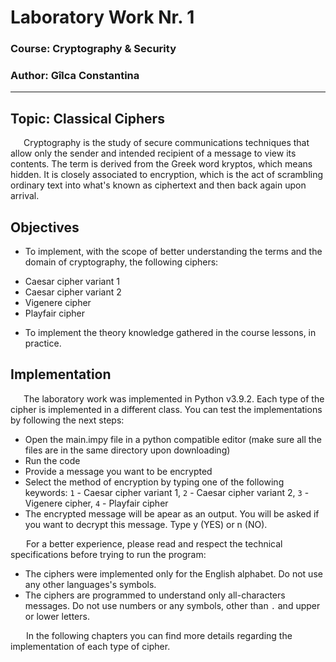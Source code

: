 # Laboratory Work Nr. 1
### Course: Cryptography & Security
### Author: Gîlca Constantina

----

## Topic: Classical Ciphers
&ensp;&ensp;&ensp;Cryptography is the study of secure communications techniques that allow only the sender and intended recipient of a message to view its contents. The term is derived from the Greek word kryptos, which means hidden. It is closely associated to encryption, which is the act of scrambling ordinary text into what's known as ciphertext and then back again upon arrival.

## Objectives
* To implement, with the scope of better understanding the terms and the domain of cryptography, the following ciphers:
- Caesar cipher variant 1
- Caesar cipher variant 2
- Vigenere cipher
- Playfair cipher
* To implement the theory knowledge gathered in the course lessons, in practice.

## Implementation
&ensp;&ensp;&ensp;The laboratory work was implemented in Python v3.9.2. Each type of the cipher is implemented in a different class. You can test the implementations by following the next steps:
- Open the main.impy file in a python compatible editor (make sure all the files are in the same directory upon downloading)
- Run the code
- Provide a message you want to be encrypted
- Select the method of encryption by typing one of the following keywords:
``` 1 ``` - Caesar cipher variant 1,
``` 2 ``` - Caesar cipher variant 2,
``` 3 ``` - Vigenere cipher,
``` 4 ``` - Playfair cipher
- The encrypted message will be apear as an output. You will be asked if you want to decrypt this message. Type y (YES) or n (NO).

&ensp;&ensp;&ensp; For a better experience, please read and respect the technical specifications before trying to run the program:
- The ciphers were implemented only for the English alphabet. Do not use any other languages's symbols.
- The ciphers are programmed to understand only all-characters messages. Do not use numbers or any symbols, other than ``` . ``` and upper or lower letters.

&ensp;&ensp;&ensp; In the following chapters you can find more details regarding the implementation of each type of cipher.
